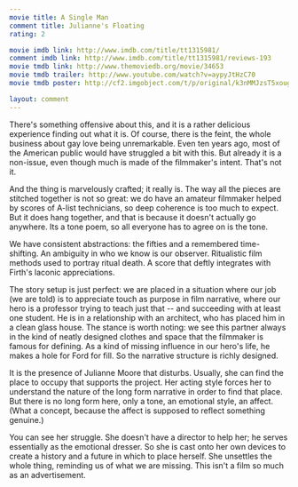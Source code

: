 ```yaml
---
movie title: A Single Man
comment title: Julianne's Floating
rating: 2

movie imdb link: http://www.imdb.com/title/tt1315981/
comment imdb link: http://www.imdb.com/title/tt1315981/reviews-193
movie tmdb link: http://www.themoviedb.org/movie/34653
movie tmdb trailer: http://www.youtube.com/watch?v=aypyJtHzC70
movie tmdb poster: http://cf2.imgobject.com/t/p/original/k3nMMJzsT5xougUAyJ9G0oIVOjf.jpg

layout: comment
---
```


There's something offensive about this, and it is a rather delicious experience finding out what it is. Of course, there is the feint, the whole business about gay love being unremarkable. Even ten years ago, most of the American public would have struggled a bit with this. But already it is a non-issue, even though much is made of the filmmaker's intent. That's not it.

And the thing is marvelously crafted; it really is. The way all the pieces are stitched together is not so great: we do have an amateur filmmaker helped by scores of A-list technicians, so deep coherence is too much to expect. But it does hang together, and that is because it doesn't actually go anywhere. Its a tone poem, so all everyone has to agree on is the tone.

We have consistent abstractions: the fifties and a remembered time-shifting. An ambiguity in who we know is our observer. Ritualistic film methods used to portray ritual death. A score that deftly integrates with Firth's laconic appreciations.

The story setup is just perfect: we are placed in a situation where our job (we are told) is to appreciate touch as purpose in film narrative, where our hero is a professor trying to teach just that -- and succeeding with at least one student. He is in a relationship with an architect, who has placed him in a clean glass house. The stance is worth noting: we see this partner always in the kind of neatly designed clothes and space that the filmmaker is famous for defining. As a kind of missing influence in our hero's life, he makes a hole for Ford for fill. So the narrative structure is richly designed.

It is the presence of Julianne Moore that disturbs. Usually, she can find the place to occupy that supports the project. Her acting style forces her to understand the nature of the long form narrative in order to find that place. But there is no long form here, only a tone, an emotional style, an affect. (What a concept, because the affect is supposed to reflect something genuine.)

You can see her struggle. She doesn't have a director to help her; he serves essentially as the emotional dresser. So she is cast onto her own devices to create a history and a future in which to place herself. She unsettles the whole thing, reminding us of what we are missing. This isn't a film so much as an advertisement.